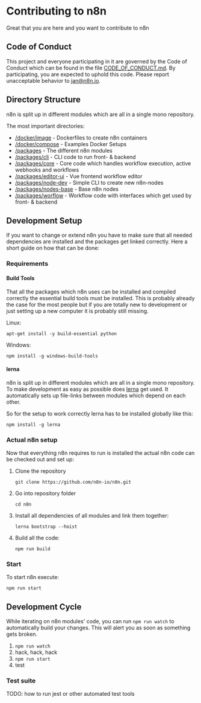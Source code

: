 # Contributing to n8n

Great that you are here and you want to contribute to n8n


## Code of Conduct

This project and everyone participating in it are governed by the Code of
Conduct which can be found in the file [CODE_OF_CONDUCT.md](CODE_OF_CONDUCT.md).
By participating, you are expected to uphold this code. Please report
unacceptable behavior to jan@n8n.io.


## Directory Structure

n8n is split up in different modules which are all in a single mono repository.

The most important directories:

 - [/docker/image](/docker/image) - Dockerfiles to create n8n containers
 - [/docker/compose](/docker/compose) - Examples Docker Setups
 - [/packages](/packages) - The different n8n modules
 - [/packages/cli](/packages/cli) - CLI code to run front- & backend
 - [/packages/core](/packages/core) - Core code which handles workflow
                                      execution, active webhooks and
                                      workflows
 - [/packages/editor-ui](/packages/editor-ui) - Vue frontend workflow editor
 - [/packages/node-dev](/packages/node-dev) - Simple CLI to create new n8n-nodes
 - [/packages/nodes-base](/packages/nodes-base) - Base n8n nodes
 - [/packages/worflow](/packages/worflow) - Workflow code with interfaces which
                                            get used by front- & backend


## Development Setup

If you want to change or extend n8n you have to make sure that all needed
dependencies are installed and the packages get linked correctly. Here a short guide on how that can be done:


### Requirements


#### Build Tools

That all the packages which n8n uses can be installed and compiled correctly
the essential build tools must be installed. This is probably already the case
for the most people but if you are totally new to development or just setting
up a new computer it is probably still missing.

Linux:
```
apt-get install -y build-essential python
```

Windows:
```
npm install -g windows-build-tools
```

#### lerna

n8n is split up in different modules which are all in a single mono repository.
To make development as easy as possible does [lerna](https://lerna.js.org) get
used. It automatically sets up file-links between modules which depend on each
other.

So for the setup to work correctly lerna has to be installed globally like this:

```
npm install -g lerna
```


### Actual n8n setup

Now that everything n8n requires to run is installed the actual n8n code can be
checked out and set up:

1. Clone the repository
	```
	git clone https://github.com/n8n-io/n8n.git
	```

2. Go into repository folder
	```
	cd n8n
	```

3. Install all dependencies of all modules and link them together:
	```
	lerna bootstrap --hoist
	```

4. Build all the code:
	```
	npm run build
	```



### Start

To start n8n execute:

```
npm run start
```


## Development Cycle

While iterating on n8n modules' code, you can run `npm run watch` to automatically build your changes. This will alert you as soon as something gets broken.

1. `npm run watch`
1. hack, hack, hack
1. `npm run start`
1. test

### Test suite

TODO: how to run jest or other automated test tools
